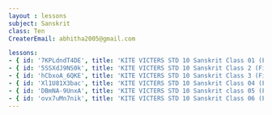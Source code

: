 ```yaml
--- 
layout : lessons 
subject: Sanskrit
class: Ten
CreaterEmail: abhitha2005@gmail.com

lessons: 
- { id: '7KPLdndT4DE', title: 'KITE VICTERS STD 10 Sanskrit Class 01 (First Bell-ഫസ്റ്റ് ബെല്‍)' }
- { id: '5SSXdJ9NS0k', title: 'KITE VICTERS STD 10 Sanskrit Class 2 (First Bell-ഫസ്റ്റ് ബെല്‍)' }
- { id: 'hCbxoA_6QKE', title: 'KITE VICTERS STD 10 Sanskrit Class 3 (First Bell-ഫസ്റ്റ് ബെല്‍)' }
- { id: 'Xl1U81X3bac', title: 'KITE VICTERS STD 10 Sanskrit Class 04 (First Bell-ഫസ്റ്റ് ബെല്‍)' }
- { id: 'DBmNA-9UnxA', title: 'KITE VICTERS STD 10 Sanskrit class 05 (First Bell-ഫസ്റ്റ് ബെല്‍)' }
- { id: 'ovx7uMn7nik', title: 'KITE VICTERS STD 10 Sanskrit Class 06 (First Bell-ഫസ്റ്റ് ബെല്‍)' }
---
```

